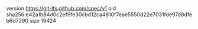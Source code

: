 version https://git-lfs.github.com/spec/v1
oid sha256:e42a1b84d0c2ef9fe30cbd12ca4810f7eae5550d22e7031fde97d8dfeb6d7290
size 19424
